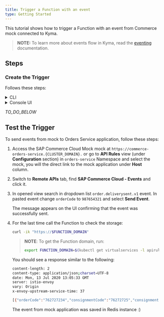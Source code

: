 ```yaml
---
title: Trigger a Function with an event
type: Getting Started
---
```


This tutorial shows how to trigger a Function with an event from Commerce mock connected to Kyma.

> **NOTE:** To learn more about events flow in Kyma, read the [eventing](/components/event-mesh) documentation.

## Steps

### Create the Trigger

Follows these steps:

<div tabs name="steps" group="trigger-function">
  <details>
  <summary label="cli">
  CLI
  </summary>

1. Create a Trigger CR for the `orders-function` Function to subscribe the Function to the `order.deliverysent.v1` event Commerce mock:

```yaml
cat <<EOF | kubectl apply -f  -
apiVersion: eventing.knative.dev/v1alpha1
kind: Trigger
metadata:
  name: orders-function
  namespace: orders-service
spec:
  broker: default
  filter:
    attributes:
      eventtypeversion: v1
      source: commerce-mock
      type: order.deliverysent
  subscriber:
    ref:
      apiVersion: v1
      kind: Service
      name: orders-function
      namespace: orders-service
EOF
```

where:
- **spec.filter.attributes.eventtypeversion** points to the specific event version. In our case, it is `v1`.
- **spec.filter.attributes.source** is taken from the name of the Application CR and specifies the source of events. In our example, it is `commerce-mock`.
- **spec.filter.attributes.type** points to the given event type to which you want to subscribe the Function. In our case, it is `order.deliverysent`.

2. Check if the Trigger CR was created and is ready. The status of the CR should state `True`:

   ```bash
   kubectl get trigger orders-function -n orders-service -o=jsonpath="{.status.conditions[2].status}"
   ```

    </details>
    <details>
    <summary label="console-ui">
    Console UI
    </summary>

1. Navigate to the `orders-service` Namespace view in the Console UI from the drop-down list in the top navigation panel.

2. Go to the **Functions** view under the **Development** section in the left navigation panel and navigate to `orders-function`.

3. Once in the Function's details view, switch to the **Configuration** tab and select **Add Event Trigger** in the **Event Triggers** section.

4. Once the pop-up box opens, find the `order.deliverysent` event with the `v1` version from the `commerce-mock` application. Mark it on the list and select **Add**.

The message appears on the UI confirming that the event trigger was created, and you will see it in the **Event Triggers** section in the Function's details view.

    </details>
</div>

_TO_DO_BELOW_
## Test the Trigger

To send events from mock to Orders Service application, follow these steps:  

1. Access the SAP Commerce Cloud Mock mock at `https://commerce-orders-service.{CLUSTER_DOMAIN}.` or go to **API Rules** view (under **Configuration** section) in `orders-service` Namespace and select the mock, you will the direct link to the mock application under **Host** column.

2. Switch to **Remote APIs** tab, find **SAP Commerce Cloud - Events** and click it.

3. In opened view search in dropdown list `order.deliverysent.v1` event. In pasted event change `orderCode` to `987654321` and select **Send Event**.

   The message appears on the UI confirming that the event was successfully sent.

4. For the last time call the Function to check the storage:

   ```bash
   curl -ik "https://$FUNCTION_DOMAIN"
   ```

   > **NOTE**: To get the Function domain, run:
   >
   > ```bash
   > export FUNCTION_DOMAIN=$(kubectl get virtualservices -l apirule.gateway.kyma-project.io/v1alpha1=orders-function.orders-service -n orders-service -o=jsonpath='{.items[*].spec.hosts[0]}')
   > ```

   You should see a response similar to the following:

   ```bash
   content-length: 2
   content-type: application/json;charset=UTF-8
   date: Mon, 13 Jul 2020 13:05:33 GMT
   server: istio-envoy
   vary: Origin
   x-envoy-upstream-service-time: 37

   [{"orderCode":"762727234","consignmentCode":"76272725","consignmentStatus":"PICKUP_COMPLETE"}, {"orderCode":"762727210","consignmentCode":"76272725","consignmentStatus":"PICKUP_COMPLETE"}, {"orderCode":"123456789","consignmentCode":"76272725","consignmentStatus":"PICKUP_COMPLETE"}, {"orderCode":"987654321","consignmentCode":"76272725","consignmentStatus":"PICKUP_COMPLETE"}]
   ```

   The event from mock application was saved in Redis instance :)
